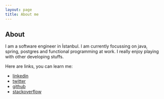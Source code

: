 ```yaml
---
layout: page
title: About me
---
```

## About
I am a software engineer in İstanbul. I am currently focussing on java, spring, postgres and functional programming at work. I really enjoy playing with other developing stuffs. 

Here are links, you can learn me:

- [linkedin](https://www.linkedin.com/in/utkusonmez/)
- [twitter](https://twitter.com/utkusnmz)
- [github](https://github.com/utkusonmez)
- [stackoverflow](https://stackoverflow.com/users/1235354/utkusonmez)



<html>
	<br/>
</html>